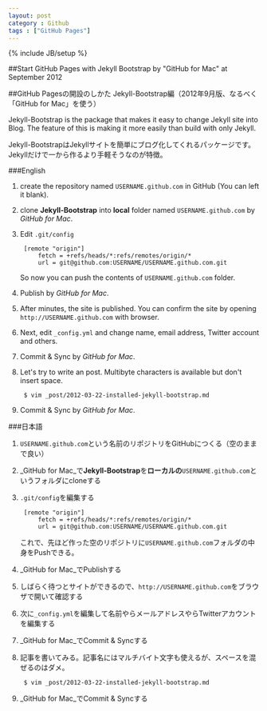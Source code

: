 ```yaml
---
layout: post
category : Github
tags : ["GitHub Pages"]
---
```

{% include JB/setup %}

##Start GitHub Pages with Jekyll Bootstrap by "GitHub for Mac" at September 2012


##GitHub Pagesの開設のしかた Jekyll-Bootstrap編（2012年9月版、なるべく「GitHub for Mac」を使う）

Jekyll-Bootstrap is the package that makes it easy to change Jekyll site into Blog. The feature of this is making it more easily than build with only Jekyll.

Jekyll-BootstrapはJekyllサイトを簡単にブログ化してくれるパッケージです。Jekyllだけで一から作るより手軽そうなのが特徴。

###English

1. create the repository named `USERNAME.github.com` in GitHub (You can left it blank).
2. clone **Jekyll-Bootstrap** into **local** folder named `USERNAME.github.com` by _GitHub for Mac_.
3. Edit `.git/config`

		[remote "origin"]
			fetch = +refs/heads/*:refs/remotes/origin/*
			url = git@github.com:USERNAME/USERNAME.github.com.git

	So now you can push the contents of `USERNAME.github.com` folder.
4. Publish by _GitHub for Mac_.
3. After minutes, the site is published. You can confirm the site by opening `http://USERNAME.github.com` with browser.
4. Next, edit `_config.yml` and change name, email address, Twitter account and others.
5. Commit & Sync by _GitHub for Mac_.
6. Let's try to write an post. Multibyte characters is available but don't insert space.

		$ vim _post/2012-03-22-installed-jekyll-bootstrap.md

5. Commit & Sync by _GitHub for Mac_.

###日本語

1. `USERNAME.github.com`という名前のリポジトリをGitHubにつくる（空のままで良い）
2. _GitHub for Mac_で**Jekyll-Bootstrap**を**ローカルの**`USERNAME.github.com`というフォルダにcloneする
3. `.git/config`を編集する

		[remote "origin"]
			fetch = +refs/heads/*:refs/remotes/origin/*
			url = git@github.com:USERNAME/USERNAME.github.com.git

	これで、先ほど作った空のリポジトリに`USERNAME.github.com`フォルダの中身をPushできる。
4. _GitHub for Mac_でPublishする
3. しばらく待つとサイトができるので、`http://USERNAME.github.com`をブラウザで開いて確認する
4. 次に`_config.yml`を編集して名前やらメールアドレスやらTwitterアカウントを編集する
5. _GitHub for Mac_でCommit & Syncする
6. 記事を書いてみる。記事名にはマルチバイト文字も使えるが、スペースを混ぜるのはダメ。

		$ vim _post/2012-03-22-installed-jekyll-bootstrap.md

5. _GitHub for Mac_でCommit & Syncする
